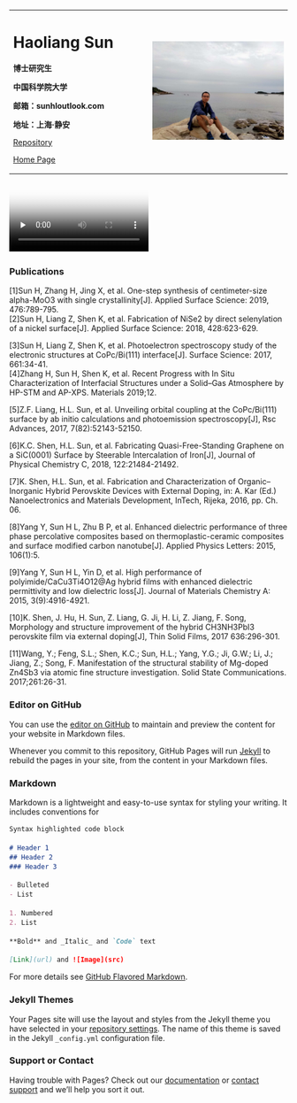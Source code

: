 <div>
<table border="0">
  <tr>
    <td width="50%">
      <h1>Haoliang Sun</h1>
      <p><b>博士研究生</b></p>
      <p><b>中国科学院大学</b></p>
      <p><b>邮箱：sunhloutlook.com</b></p>
      <p><b>地址：上海·静安</b></p>
      <p><a href="https://github.com/Sun365/sun365.github.io">Repository</a></p>
      <p><a href="https://github.com/Sun365">
       Home Page
        </a></p> 
    </td>
    <td width="50%">
      <div class="image rounded"><img src="/PIC001.jpg" width="150%"></div>
    </td>
  </tr>
</table>
</div>


<video id="video" controls="" preload="none" poster="/PIC002.jpg" width="50%">
        <source id="mp4" src="/video.mp4" type="video/mp4">
<video id="video" controls="" preload="none" poster="/repository-open-graph-template.png" width="50%">
        <source id="mp4" src="/2017-08-26-Markdown-Advance-Video.mp4" type="video/mp4">
        </video>   </video>  



### Publications

[1]Sun H, Zhang H, Jing X, et al. One-step synthesis of centimeter-size alpha-MoO3 with single crystallinity[J]. Applied Surface Science: 2019, 476:789-795.
<br>[2]Sun H, Liang Z, Shen K, et al. Fabrication of NiSe2 by direct selenylation of a nickel surface[J]. Applied Surface Science: 2018, 428:623-629.

[3]Sun H, Liang Z, Shen K, et al. Photoelectron spectroscopy study of the electronic structures at CoPc/Bi(111) interface[J]. Surface Science: 2017, 661:34-41.<br>[4]Zhang H, Sun H, Shen K, et al. Recent Progress with In Situ Characterization of Interfacial Structures under a Solid–Gas Atmosphere by HP-STM and AP-XPS. Materials 2019;12.



[5]Z.F. Liang, H.L. Sun, et al. Unveiling orbital coupling at the CoPc/Bi(111) surface by ab initio calculations and photoemission spectroscopy[J], Rsc Advances, 2017, 7(82):52143-52150.



[6]K.C. Shen, H.L. Sun, et al. Fabricating Quasi-Free-Standing Graphene on a SiC(0001) Surface by Steerable Intercalation of Iron[J], Journal of Physical Chemistry C, 2018, 122:21484-21492.



[7]K. Shen, H.L. Sun, et al. Fabrication and Characterization of Organic–Inorganic Hybrid Perovskite Devices with External Doping, in: A. Kar (Ed.) Nanoelectronics and Materials Development, InTech, Rijeka, 2016, pp. Ch. 06.



[8]Yang Y, Sun H L, Zhu B P, et al. Enhanced dielectric performance of three phase percolative composites based on thermoplastic-ceramic composites and surface modified carbon nanotube[J]. Applied Physics Letters: 2015, 106(1):5.


[9]Yang Y, Sun H L, Yin D, et al. High performance of polyimide/CaCu3Ti4O12@Ag hybrid films with enhanced dielectric permittivity and low dielectric loss[J]. Journal of Materials Chemistry A: 2015, 3(9):4916-4921.



[10]K. Shen, J. Hu, H. Sun, Z. Liang, G. Ji, H. Li, Z. Jiang, F. Song, Morphology and structure improvement of the hybrid CH3NH3PbI3 perovskite film via external doping[J], Thin Solid Films, 2017 636:296-301.



[11]Wang, Y.; Feng, S.L.; Shen, K.C.; Sun, H.L.; Yang, Y.G.; Ji, G.W.; Li, J.; Jiang, Z.; Song, F. Manifestation of the structural stability of Mg-doped Zn4Sb3 via atomic fine structure investigation. Solid State Communications. 2017;261:26-31.

### Editor on GitHub 
You can use the [editor on GitHub](https://github.com/Sun365/sun365.github.io/edit/main/index.md) to maintain and preview the content for your website in Markdown files.

Whenever you commit to this repository, GitHub Pages will run [Jekyll](https://jekyllrb.com/) to rebuild the pages in your site, from the content in your Markdown files.

### Markdown

Markdown is a lightweight and easy-to-use syntax for styling your writing. It includes conventions for

```markdown
Syntax highlighted code block

# Header 1
## Header 2
### Header 3

- Bulleted
- List

1. Numbered
2. List

**Bold** and _Italic_ and `Code` text

[Link](url) and ![Image](src)

```

For more details see [GitHub Flavored Markdown](https://guides.github.com/features/mastering-markdown/).

### Jekyll Themes

Your Pages site will use the layout and styles from the Jekyll theme you have selected in your [repository settings](https://github.com/Sun365/sun365.github.io/settings). The name of this theme is saved in the Jekyll `_config.yml` configuration file.

### Support or Contact

Having trouble with Pages? Check out our [documentation](https://docs.github.com/categories/github-pages-basics/) or [contact support](https://github.com/contact) and we’ll help you sort it out.
